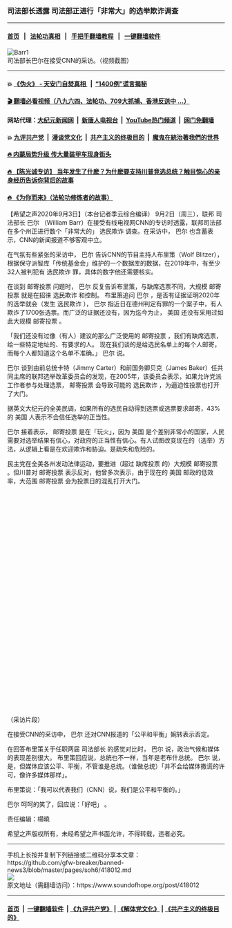 ### 司法部长透露 司法部正进行「非常大」的选举欺诈调查
------------------------

#### [首页](https://github.com/gfw-breaker/banned-news3/blob/master/README.md) &nbsp;&nbsp;|&nbsp;&nbsp; [法轮功真相](https://github.com/begood0513/basic/blob/master/README.md)  &nbsp;&nbsp;|&nbsp;&nbsp; [手把手翻墙教程](https://github.com/gfw-breaker/guides/wiki)  &nbsp;&nbsp;|&nbsp;&nbsp; [一键翻墙软件](https://github.com/gfw-breaker/nogfw/blob/master/README.md)  



<div><img alt="Barr1" src="https://img.soundofhope.org/2020-09/barr1-1599162115847.jpg"/>
<br/><figcaption class="caption">
 司法部长巴尔在接受CNN的采访。（视频截图）
</figcaption></div><hr/>

#### 💥 [《伪火》 - 天安门自焚真相 ](http://141.164.51.119:10000/videos/blog/weihuo.html)&nbsp; |&nbsp; [“1400例”谎言揭秘  ](http://141.164.51.119:10000/videos/blog/jiexi1400.html)

#### [ 🎬  翻墙必看视频（八九六四、法轮功、709大抓捕、香港反送中 ...）](https://github.com/gfw-breaker/links/blob/master/banned.md)

#### 网站代理：[大纪元新闻网](http://167.172.10.89:10080/gb/) &nbsp;|&nbsp; [新唐人电视台](http://167.172.10.89:8808/gb/)  &nbsp;|&nbsp; [YouTube热门频道](http://158.247.203.241/youtube.html) &nbsp;|&nbsp; [网门免翻墙](http://158.247.203.241:11000/show.aspx?name=ogHome)

#### 💥 [九评共产党](http://141.164.51.119:10000/videos/res/jiuping/)&nbsp; |&nbsp; [漫谈党文化](http://141.164.51.119:10000/videos/res/mtdwh/)&nbsp; |&nbsp; [共产主义的终极目的](http://141.164.51.119:10000/videos/res/zjmd/)&nbsp; |&nbsp; [魔鬼在統治著我們的世界](http://141.164.51.119:10000/videos/res/TheSpecter/)  

#### [ 🔥  内蒙局势升级 传大量装甲车现身街头](http://141.164.51.119:10000/videos/news/0903.html)

#### [ 🔥  【陈光诚专访】 当年发生了什麽？为什麽要支持川普竞选总统？触目惊心的亲身经历告诉你背后的故事](http://141.164.51.119:10000/videos/news/cgc02.html)

#### [ 🔥  《为你而来》（法轮功修炼者的故事）](http://141.164.51.119:10000/videos/news/ComingForYou.html)

<div><div class="Content__Wrapper sc-1bvya0-0 grZQxZ">
 <p class="meta-top">
  <span class="meta">
   【希望之声2020年9月3日】（本台记者季云综合编译）
  </span>
  9月2日（周三），联邦
  <ok href="/term/2427">
   司法部长
  </ok>
  <ok href="/term/2431">
   巴尔
  </ok>
  （William Barr）在接受有线电视网CNN的专访时透露，联邦司法部在多个州正进行数个「非常大的」
  <ok href="/term/32157">
   选民欺诈
  </ok>
  调查。在采访中，
  <ok href="/term/2431">
   巴尔
  </ok>
  也含蓄表示，CNN的新闻报道不够客观中立。
 </p>
 <p>
  在气氛有些紧张的采访中，
  <ok href="/term/2431">
   巴尔
  </ok>
  告诉CNN的节目主持人布里策（Wolf Blitzer），根据保守派智库「传统基金会」维护的一个数据库的数据，在2019年中，有至少32人被判犯有
  <ok href="/term/32157">
   选民欺诈
  </ok>
  罪，具体的数字他还需要核实。
 </p>
 <div class="AD_Embed__Wrap-sc-1xslmin-0 igMuqX module desktop">
  <div>
  </div>
 </div>
 <p>
  在谈到
  <ok href="/term/291796">
   邮寄投票
  </ok>
  问题时，
  <ok href="/term/2431">
   巴尔
  </ok>
  反复告诉布里策，与缺席选票不同，大规模
  <ok href="/term/291796">
   邮寄投票
  </ok>
  就是在招徕
  <ok href="/term/32157">
   选民欺诈
  </ok>
  和控制。 布里策追问
  <ok href="/term/2431">
   巴尔
  </ok>
  ，是否有证据证明2020年的选举就会（发生
  <ok href="/term/32157">
   选民欺诈
  </ok>
  ），
  <ok href="/term/2431">
   巴尔
  </ok>
  指近日在德州判定有罪的一个案子中，有人欺诈了1700张选票。而广泛的证据还没有，因为迄今为止，
  <ok href="/term/1045">
   美国
  </ok>
  还没有采用过如此大规模
  <ok href="/term/291796">
   邮寄投票
  </ok>
  。
 </p>
 <p>
  「我们还没有过像（有人）建议的那么广泛使用的
  <ok href="/term/291796">
   邮寄投票
  </ok>
  ，我们有缺席选票，给一些特定地址的、有要求的人。 现在我们谈的是给选民名单上的每个人邮寄，而每个人都知道这个名单不准确。」
  <ok href="/term/2431">
   巴尔
  </ok>
  说。
 </p>
 <p>
  <ok href="/term/2431">
   巴尔
  </ok>
  谈到由前总统卡特（Jimmy Carter）和前国务卿贝克（James Baker）任共同主席的联邦选举改革委员会的发现，在2005年，该委员会表示，如果允许党派工作者参与处理选票，
  <ok href="/term/291796">
   邮寄投票
  </ok>
  会导致可能的
  <ok href="/term/32157">
   选民欺诈
  </ok>
  ，为逼迫性投票也打开了大门。
 </p>
 <p>
  据英文大纪元的全美民调，如果所有的选民自动得到选票或选票要求邮寄，43%的
  <ok href="/term/1045">
   美国
  </ok>
  人表示不会信任选举的正当性。
 </p>
 <p>
  <ok href="/term/2431">
   巴尔
  </ok>
  接着表示，
  <ok href="/term/291796">
   邮寄投票
  </ok>
  是在「玩火」，因为
  <ok href="/term/1045">
   美国
  </ok>
  是个差别非常小的国家，人民需要对选举结果有信心，对政府的正当性有信心。有人试图改变现在的（选举）方法，从逻辑上看是在欢迎欺诈和胁迫。是疏失和危险的。
 </p>
 <p>
  民主党在全美各州发动法律运动，要推进（超过
  <ok href="/term/339958">
   缺席投票
  </ok>
  的）大规模
  <ok href="/term/291796">
   邮寄投票
  </ok>
  。但川普对
  <ok href="/term/291796">
   邮寄投票
  </ok>
  表示反对，他曾多次表示，由于现在的
  <ok href="/term/1045">
   美国
  </ok>
  邮政的低效率，大范围
  <ok href="/term/291796">
   邮寄投票
  </ok>
  会为投票日的混乱打开大门。
 </p>
 <div class="soh-embed">
  <div class="soh-embed-inner">
   <div class="iframely-embed" style="max-width: 550px;">
    <div class="iframely-responsive" style="padding-bottom: 100%;">
    </div>
   </div>
  </div>
 </div>
 <p>
  （采访片段）
 </p>
 <p>
  在接受CNN的采访中，
  <ok href="/term/2431">
   巴尔
  </ok>
  还对CNN报道的「公平和平衡」婉转表示否定。
 </p>
 <p>
  在回答布里策关于任职两届
  <ok href="/term/2427">
   司法部长
  </ok>
  的感觉对比时，
  <ok href="/term/2431">
   巴尔
  </ok>
  说，政治气候和媒体的表现差别很大。 布里策回应说，总统也不一样，当年是老布什总统。
  <ok href="/term/2431">
   巴尔
  </ok>
  说，是，但媒体应该公平、平衡，不管谁是总统。（谁做总统）「并不会给媒体撒谎的许可，像许多媒体那样」。
 </p>
 <p>
  布里策说：「我可以代表我们（CNN）说，我们是公平和平衡的。」
 </p>
 <p>
  <ok href="/term/2431">
   巴尔
  </ok>
  呵呵的笑了，回应说：「好吧」 。
 </p>
 <p class="meta-btm">
  责任编辑：楊曉
 </p>
 <p class="meta-btm">
  希望之声版权所有，未经希望之声书面允许，不得转载，违者必究。
 </p>
</div>
</div>
<hr/>
手机上长按并复制下列链接或二维码分享本文章：<br/>
https://github.com/gfw-breaker/banned-news3/blob/master/pages/soh6/418012.md <br/>
<a href='https://github.com/gfw-breaker/banned-news3/blob/master/pages/soh6/418012.md'><img src='https://github.com/gfw-breaker/banned-news3/blob/master/pages/soh6/418012.md.png'/></a> <br/>
原文地址（需翻墙访问）：https://www.soundofhope.org/post/418012


------------------------
#### [首页](https://github.com/gfw-breaker/banned-news3/blob/master/README.md) &nbsp;|&nbsp; [一键翻墙软件](https://github.com/gfw-breaker/nogfw/blob/master/README.md) &nbsp;| [《九评共产党》](https://github.com/gfw-breaker/9ping.md/blob/master/README.md#九评之一评共产党是什么) | [《解体党文化》](https://github.com/gfw-breaker/jtdwh.md/blob/master/README.md) | [《共产主义的终极目的》](https://github.com/gfw-breaker/gczydzjmd.md/blob/master/README.md)


<img src='http://gfw-breaker.win/banned-news3/pages/soh6/418012.md' width='0px' height='0px'/>